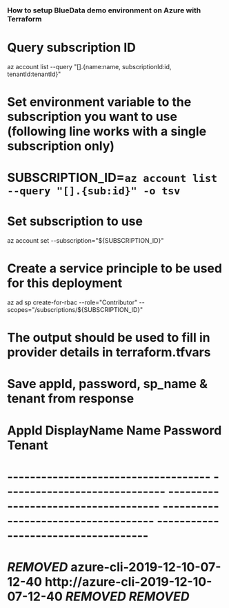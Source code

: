 ### How to setup BlueData demo environment on Azure with Terraform

# Query subscription ID
az account list --query "[].{name:name, subscriptionId:id, tenantId:tenantId}"

# Set environment variable to the subscription you want to use (following line works with a single subscription only)
# SUBSCRIPTION_ID=`az account list --query "[].{sub:id}" -o tsv`

# Set subscription to use
az account set --subscription="${SUBSCRIPTION_ID}"

# Create a service principle to be used for this deployment
az ad sp create-for-rbac --role="Contributor" --scopes="/subscriptions/${SUBSCRIPTION_ID}"

# The output should be used to fill in provider details in terraform.tfvars
# Save appId, password, sp_name & tenant from response
#
# AppId                                 DisplayName                    Name                                  Password                              Tenant
# ------------------------------------  -----------------------------  ------------------------------------  ------------------------------------  ------------------------------------
# ***REMOVED***  azure-cli-2019-12-10-07-12-40  http://azure-cli-2019-12-10-07-12-40  ***REMOVED***  ***REMOVED***



